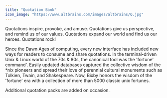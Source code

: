 ```yaml
---
title: "Quotation Bank"
icon_image: "https://www.altbrains.com/images/altbrains/Q.jpg"
---
```

Quotations inspire, provoke, and amuse.  Quotations give us perspective, and remind us of our values.  Quotations expand our world and find us our heroes. Quotations rock!  

Since the Dawn Ages of computing, every new interface has included new ways for readers to consume and share quotations.  In the terminal-driven Unix & Linux world of the 70s & 80s, the canonical tool was the 'fortune' command'.  Easily updated databases captured the collective wisdom of the *nix pioneers and spread their love of perennial cultural monuments such as Tolkien, Twain, and Shakespeare.  Now, Bixby honors the wisdom of the 'fortune' era with a collection of more than 5000 classic unix fortunes.

Additional quotation packs are added on occasion.